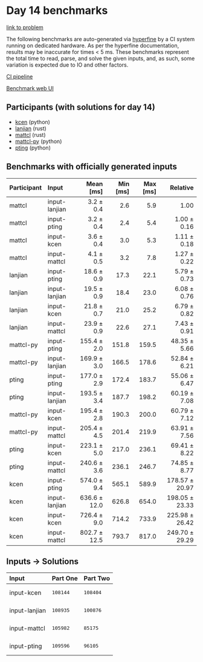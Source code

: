 # Day 14 benchmarks

[link to problem](https://adventofcode.com/2023/day/14)

The following benchmarks are auto-generated via
[hyperfine](https://github.com/sharkdp/hyperfine) by a CI system running on
dedicated hardware. As per the hyperfine documentation, results may be
inaccurate for times < 5 ms. These benchmarks represent the total time to read,
parse, and solve the given inputs, and, as such, some variation is expected due
to IO and other factors.

[CI pipeline](http://ci.papercode.net:8080/teams/main/pipelines/aoc2023)

[Benchmark web UI](https://aoc.ancalagon.black)


## Participants (with solutions for day 14)

- [kcen](https://github.com/kcen/aoc2023) (python)
- [lanjian](https://github.com/lanjian/aoc-2023) (rust)
- [mattcl](https://github.com/mattcl/aoc2023) (rust)
- [mattcl-py](https://github.com/mattcl/aoc2023-py) (python)
- [pting](https://github.com/pting/aoc2023) (python)


## Benchmarks with officially generated inputs

| Participant | Input | Mean [ms] | Min [ms] | Max [ms] | Relative |
|:---|:---|---:|---:|---:|---:|
| mattcl | input-lanjian | 3.2 ± 0.4 | 2.6 | 5.9 | 1.00 |
| mattcl | input-pting | 3.2 ± 0.4 | 2.4 | 5.4 | 1.00 ± 0.16 |
| mattcl | input-kcen | 3.6 ± 0.4 | 3.0 | 5.3 | 1.11 ± 0.18 |
| mattcl | input-mattcl | 4.1 ± 0.5 | 3.2 | 7.8 | 1.27 ± 0.22 |
| lanjian | input-pting | 18.6 ± 0.9 | 17.3 | 22.1 | 5.79 ± 0.73 |
| lanjian | input-lanjian | 19.5 ± 0.9 | 18.4 | 23.0 | 6.08 ± 0.76 |
| lanjian | input-kcen | 21.8 ± 0.7 | 21.0 | 25.2 | 6.79 ± 0.82 |
| lanjian | input-mattcl | 23.9 ± 0.9 | 22.6 | 27.1 | 7.43 ± 0.91 |
| mattcl-py | input-pting | 155.4 ± 2.0 | 151.8 | 159.5 | 48.35 ± 5.66 |
| mattcl-py | input-lanjian | 169.9 ± 3.0 | 166.5 | 178.6 | 52.84 ± 6.21 |
| pting | input-pting | 177.0 ± 2.9 | 172.4 | 183.7 | 55.06 ± 6.47 |
| pting | input-lanjian | 193.5 ± 3.4 | 187.7 | 198.2 | 60.19 ± 7.08 |
| mattcl-py | input-kcen | 195.4 ± 2.8 | 190.3 | 200.0 | 60.79 ± 7.12 |
| mattcl-py | input-mattcl | 205.4 ± 4.5 | 201.4 | 219.9 | 63.91 ± 7.56 |
| pting | input-kcen | 223.1 ± 5.0 | 217.0 | 236.1 | 69.41 ± 8.22 |
| pting | input-mattcl | 240.6 ± 3.6 | 236.1 | 246.7 | 74.85 ± 8.77 |
| kcen | input-pting | 574.0 ± 9.4 | 565.1 | 589.9 | 178.57 ± 20.97 |
| kcen | input-lanjian | 636.6 ± 12.0 | 626.8 | 654.0 | 198.05 ± 23.33 |
| kcen | input-kcen | 726.4 ± 9.0 | 714.2 | 733.9 | 225.98 ± 26.42 |
| kcen | input-mattcl | 802.7 ± 12.5 | 793.7 | 817.0 | 249.70 ± 29.29 |


## Inputs -> Solutions

| Input | Part One | Part Two |
|:---|:---|:---|
|input-kcen|<pre>108144</pre>|<pre>108404</pre>|
|input-lanjian|<pre>108935</pre>|<pre>100876</pre>|
|input-mattcl|<pre>105982</pre>|<pre>85175</pre>|
|input-pting|<pre>109596</pre>|<pre>96105</pre>|